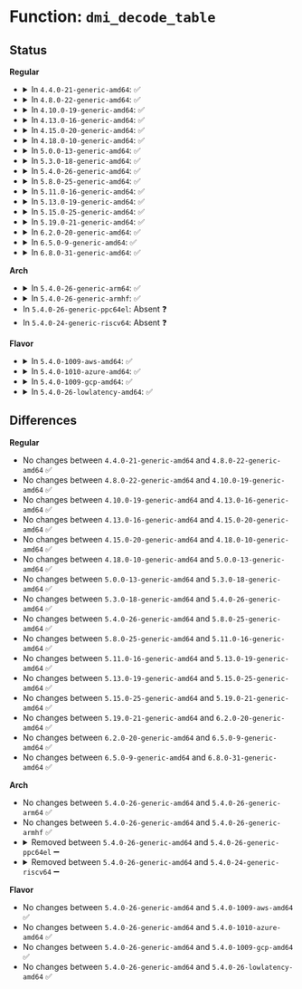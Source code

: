 # Function: <code>dmi_decode_table</code>

## Status
<b>Regular</b>
<ul>
<li>
<details>
<summary>In <code>4.4.0-21-generic-amd64</code>: ✅</summary>

```c
void dmi_decode_table(u8 * buf, void (*)(const struct dmi_header *, void *) decode, void * private_data)
```

```json
{
  "name": "dmi_decode_table",
  "collision_type": "Unique Static",
  "inline_type": "No",
  "funcs": [
    {
      "addr": 18446744071585983936,
      "name": "dmi_decode_table",
      "external": false,
      "loc": "drivers/firmware/dmi_scan.c:89",
      "file": "drivers/firmware/dmi_scan.c",
      "inline": "seen, unknown",
      "caller_inline": [],
      "caller_func": [
        "drivers/firmware/dmi_scan.c:dmi_walk_early",
        "drivers/firmware/dmi_scan.c:dmi_walk"
      ]
    }
  ],
  "symbols": [
    {
      "addr": 18446744071585983936,
      "name": "dmi_decode_table",
      "section": ".text",
      "bind": "STB_LOCAL",
      "size": 243
    }
  ]
}
```
</details>
</li>
<li>
<details>
<summary>In <code>4.8.0-22-generic-amd64</code>: ✅</summary>

```c
void dmi_decode_table(u8 * buf, void (*)(const struct dmi_header *, void *) decode, void * private_data)
```

```json
{
  "name": "dmi_decode_table",
  "collision_type": "Unique Static",
  "inline_type": "No",
  "funcs": [
    {
      "addr": 18446744071586390304,
      "name": "dmi_decode_table",
      "external": false,
      "loc": "drivers/firmware/dmi_scan.c:89",
      "file": "drivers/firmware/dmi_scan.c",
      "inline": "seen, unknown",
      "caller_inline": [],
      "caller_func": [
        "drivers/firmware/dmi_scan.c:dmi_walk",
        "drivers/firmware/dmi_scan.c:dmi_walk_early"
      ]
    }
  ],
  "symbols": [
    {
      "addr": 18446744071586390304,
      "name": "dmi_decode_table",
      "section": ".text",
      "bind": "STB_LOCAL",
      "size": 243
    }
  ]
}
```
</details>
</li>
<li>
<details>
<summary>In <code>4.10.0-19-generic-amd64</code>: ✅</summary>

```c
void dmi_decode_table(u8 * buf, void (*)(const struct dmi_header *, void *) decode, void * private_data)
```

```json
{
  "name": "dmi_decode_table",
  "collision_type": "Unique Static",
  "inline_type": "No",
  "funcs": [
    {
      "addr": 18446744071586599152,
      "name": "dmi_decode_table",
      "external": false,
      "loc": "drivers/firmware/dmi_scan.c:89",
      "file": "drivers/firmware/dmi_scan.c",
      "inline": "seen, unknown",
      "caller_inline": [],
      "caller_func": [
        "drivers/firmware/dmi_scan.c:dmi_walk",
        "drivers/firmware/dmi_scan.c:dmi_walk_early"
      ]
    }
  ],
  "symbols": [
    {
      "addr": 18446744071586599152,
      "name": "dmi_decode_table",
      "section": ".text",
      "bind": "STB_LOCAL",
      "size": 243
    }
  ]
}
```
</details>
</li>
<li>
<details>
<summary>In <code>4.13.0-16-generic-amd64</code>: ✅</summary>

```c
void dmi_decode_table(u8 * buf, void (*)(const struct dmi_header *, void *) decode, void * private_data)
```

```json
{
  "name": "dmi_decode_table",
  "collision_type": "Unique Static",
  "inline_type": "No",
  "funcs": [
    {
      "addr": 18446744071586724176,
      "name": "dmi_decode_table",
      "external": false,
      "loc": "drivers/firmware/dmi_scan.c:89",
      "file": "drivers/firmware/dmi_scan.c",
      "inline": "seen, unknown",
      "caller_inline": [],
      "caller_func": [
        "drivers/firmware/dmi_scan.c:dmi_walk",
        "drivers/firmware/dmi_scan.c:dmi_walk_early"
      ]
    }
  ],
  "symbols": [
    {
      "addr": 18446744071586724176,
      "name": "dmi_decode_table",
      "section": ".text",
      "bind": "STB_LOCAL",
      "size": 207
    }
  ]
}
```
</details>
</li>
<li>
<details>
<summary>In <code>4.15.0-20-generic-amd64</code>: ✅</summary>

```c
void dmi_decode_table(u8 * buf, void (*)(const struct dmi_header *, void *) decode, void * private_data)
```

```json
{
  "name": "dmi_decode_table",
  "collision_type": "Unique Static",
  "inline_type": "No",
  "funcs": [
    {
      "addr": 18446744071587208464,
      "name": "dmi_decode_table",
      "external": false,
      "loc": "drivers/firmware/dmi_scan.c:89",
      "file": "drivers/firmware/dmi_scan.c",
      "inline": "seen, unknown",
      "caller_inline": [],
      "caller_func": [
        "drivers/firmware/dmi_scan.c:dmi_walk",
        "drivers/firmware/dmi_scan.c:dmi_walk_early"
      ]
    }
  ],
  "symbols": [
    {
      "addr": 18446744071587208464,
      "name": "dmi_decode_table",
      "section": ".text",
      "bind": "STB_LOCAL",
      "size": 209
    }
  ]
}
```
</details>
</li>
<li>
<details>
<summary>In <code>4.18.0-10-generic-amd64</code>: ✅</summary>

```c
void dmi_decode_table(u8 * buf, void (*)(const struct dmi_header *, void *) decode, void * private_data)
```

```json
{
  "name": "dmi_decode_table",
  "collision_type": "Unique Static",
  "inline_type": "No",
  "funcs": [
    {
      "addr": 18446744071587509088,
      "name": "dmi_decode_table",
      "external": false,
      "loc": "drivers/firmware/dmi_scan.c:81",
      "file": "drivers/firmware/dmi_scan.c",
      "inline": "seen, unknown",
      "caller_inline": [],
      "caller_func": [
        "drivers/firmware/dmi_scan.c:dmi_walk",
        "drivers/firmware/dmi_scan.c:dmi_walk_early"
      ]
    }
  ],
  "symbols": [
    {
      "addr": 18446744071587509088,
      "name": "dmi_decode_table",
      "section": ".text",
      "bind": "STB_LOCAL",
      "size": 216
    }
  ]
}
```
</details>
</li>
<li>
<details>
<summary>In <code>5.0.0-13-generic-amd64</code>: ✅</summary>

```c
void dmi_decode_table(u8 * buf, void (*)(const struct dmi_header *, void *) decode, void * private_data)
```

```json
{
  "name": "dmi_decode_table",
  "collision_type": "Unique Static",
  "inline_type": "No",
  "funcs": [
    {
      "addr": 18446744071587689328,
      "name": "dmi_decode_table",
      "external": false,
      "loc": "drivers/firmware/dmi_scan.c:81",
      "file": "drivers/firmware/dmi_scan.c",
      "inline": "seen, unknown",
      "caller_inline": [],
      "caller_func": [
        "drivers/firmware/dmi_scan.c:dmi_walk",
        "drivers/firmware/dmi_scan.c:dmi_walk_early"
      ]
    }
  ],
  "symbols": [
    {
      "addr": 18446744071587689328,
      "name": "dmi_decode_table",
      "section": ".text",
      "bind": "STB_LOCAL",
      "size": 216
    }
  ]
}
```
</details>
</li>
<li>
<details>
<summary>In <code>5.3.0-18-generic-amd64</code>: ✅</summary>

```c
void dmi_decode_table(u8 * buf, void (*)(const struct dmi_header *, void *) decode, void * private_data)
```

```json
{
  "name": "dmi_decode_table",
  "collision_type": "Unique Static",
  "inline_type": "No",
  "funcs": [
    {
      "addr": 18446744071587968640,
      "name": "dmi_decode_table",
      "external": false,
      "loc": "drivers/firmware/dmi_scan.c:82",
      "file": "drivers/firmware/dmi_scan.c",
      "inline": "seen, unknown",
      "caller_inline": [],
      "caller_func": [
        "drivers/firmware/dmi_scan.c:dmi_walk",
        "drivers/firmware/dmi_scan.c:dmi_walk_early"
      ]
    }
  ],
  "symbols": [
    {
      "addr": 18446744071587968640,
      "name": "dmi_decode_table",
      "section": ".text",
      "bind": "STB_LOCAL",
      "size": 220
    }
  ]
}
```
</details>
</li>
<li>
<details>
<summary>In <code>5.4.0-26-generic-amd64</code>: ✅</summary>

```c
void dmi_decode_table(u8 * buf, void (*)(const struct dmi_header *, void *) decode, void * private_data)
```

```json
{
  "name": "dmi_decode_table",
  "collision_type": "Unique Static",
  "inline_type": "No",
  "funcs": [
    {
      "addr": 18446744071588175776,
      "name": "dmi_decode_table",
      "external": false,
      "loc": "drivers/firmware/dmi_scan.c:82",
      "file": "drivers/firmware/dmi_scan.c",
      "inline": "seen, unknown",
      "caller_inline": [],
      "caller_func": [
        "drivers/firmware/dmi_scan.c:dmi_walk",
        "drivers/firmware/dmi_scan.c:dmi_walk_early"
      ]
    }
  ],
  "symbols": [
    {
      "addr": 18446744071588175776,
      "name": "dmi_decode_table",
      "section": ".text",
      "bind": "STB_LOCAL",
      "size": 220
    }
  ]
}
```
</details>
</li>
<li>
<details>
<summary>In <code>5.8.0-25-generic-amd64</code>: ✅</summary>

```c
void dmi_decode_table(u8 * buf, void (*)(const struct dmi_header *, void *) decode, void * private_data)
```

```json
{
  "name": "dmi_decode_table",
  "collision_type": "Unique Static",
  "inline_type": "No",
  "funcs": [
    {
      "addr": 18446744071589040720,
      "name": "dmi_decode_table",
      "external": false,
      "loc": "drivers/firmware/dmi_scan.c:87",
      "file": "drivers/firmware/dmi_scan.c",
      "inline": "seen, unknown",
      "caller_inline": [],
      "caller_func": [
        "drivers/firmware/dmi_scan.c:dmi_walk",
        "drivers/firmware/dmi_scan.c:dmi_walk_early"
      ]
    }
  ],
  "symbols": [
    {
      "addr": 18446744071589040720,
      "name": "dmi_decode_table",
      "section": ".text",
      "bind": "STB_LOCAL",
      "size": 212
    }
  ]
}
```
</details>
</li>
<li>
<details>
<summary>In <code>5.11.0-16-generic-amd64</code>: ✅</summary>

```c
void dmi_decode_table(u8 * buf, void (*)(const struct dmi_header *, void *) decode, void * private_data)
```

```json
{
  "name": "dmi_decode_table",
  "collision_type": "Unique Static",
  "inline_type": "No",
  "funcs": [
    {
      "addr": 18446744071589050048,
      "name": "dmi_decode_table",
      "external": false,
      "loc": "drivers/firmware/dmi_scan.c:87",
      "file": "drivers/firmware/dmi_scan.c",
      "inline": "seen, unknown",
      "caller_inline": [],
      "caller_func": [
        "drivers/firmware/dmi_scan.c:dmi_walk",
        "drivers/firmware/dmi_scan.c:dmi_walk_early"
      ]
    }
  ],
  "symbols": [
    {
      "addr": 18446744071589050048,
      "name": "dmi_decode_table",
      "section": ".text",
      "bind": "STB_LOCAL",
      "size": 212
    }
  ]
}
```
</details>
</li>
<li>
<details>
<summary>In <code>5.13.0-19-generic-amd64</code>: ✅</summary>

```c
void dmi_decode_table(u8 * buf, void (*)(const struct dmi_header *, void *) decode, void * private_data)
```

```json
{
  "name": "dmi_decode_table",
  "collision_type": "Unique Static",
  "inline_type": "No",
  "funcs": [
    {
      "addr": 18446744071588937424,
      "name": "dmi_decode_table",
      "external": false,
      "loc": "drivers/firmware/dmi_scan.c:87",
      "file": "drivers/firmware/dmi_scan.c",
      "inline": "seen, unknown",
      "caller_inline": [],
      "caller_func": [
        "drivers/firmware/dmi_scan.c:dmi_walk",
        "drivers/firmware/dmi_scan.c:dmi_walk_early"
      ]
    }
  ],
  "symbols": [
    {
      "addr": 18446744071588937424,
      "name": "dmi_decode_table",
      "section": ".text",
      "bind": "STB_LOCAL",
      "size": 213
    }
  ]
}
```
</details>
</li>
<li>
<details>
<summary>In <code>5.15.0-25-generic-amd64</code>: ✅</summary>

```c
void dmi_decode_table(u8 * buf, void (*)(const struct dmi_header *, void *) decode, void * private_data)
```

```json
{
  "name": "dmi_decode_table",
  "collision_type": "Unique Static",
  "inline_type": "No",
  "funcs": [
    {
      "addr": 18446744071589645184,
      "name": "dmi_decode_table",
      "external": false,
      "loc": "drivers/firmware/dmi_scan.c:87",
      "file": "drivers/firmware/dmi_scan.c",
      "inline": "seen, unknown",
      "caller_inline": [],
      "caller_func": [
        "drivers/firmware/dmi_scan.c:dmi_walk",
        "drivers/firmware/dmi_scan.c:dmi_walk_early"
      ]
    }
  ],
  "symbols": [
    {
      "addr": 18446744071589645184,
      "name": "dmi_decode_table",
      "section": ".text",
      "bind": "STB_LOCAL",
      "size": 213
    }
  ]
}
```
</details>
</li>
<li>
<details>
<summary>In <code>5.19.0-21-generic-amd64</code>: ✅</summary>

```c
void dmi_decode_table(u8 * buf, void (*)(const struct dmi_header *, void *) decode, void * private_data)
```

```json
{
  "name": "dmi_decode_table",
  "collision_type": "Unique Static",
  "inline_type": "No",
  "funcs": [
    {
      "addr": 18446744071591146272,
      "name": "dmi_decode_table",
      "external": false,
      "loc": "drivers/firmware/dmi_scan.c:87",
      "file": "drivers/firmware/dmi_scan.c",
      "inline": "seen, unknown",
      "caller_inline": [],
      "caller_func": [
        "drivers/firmware/dmi_scan.c:dmi_walk",
        "drivers/firmware/dmi_scan.c:dmi_walk_early"
      ]
    }
  ],
  "symbols": [
    {
      "addr": 18446744071591146272,
      "name": "dmi_decode_table",
      "section": ".text",
      "bind": "STB_LOCAL",
      "size": 251
    }
  ]
}
```
</details>
</li>
<li>
<details>
<summary>In <code>6.2.0-20-generic-amd64</code>: ✅</summary>

```c
void dmi_decode_table(u8 * buf, void (*)(const struct dmi_header *, void *) decode, void * private_data)
```

```json
{
  "name": "dmi_decode_table",
  "collision_type": "Unique Static",
  "inline_type": "No",
  "funcs": [
    {
      "addr": 18446744071592872496,
      "name": "dmi_decode_table",
      "external": false,
      "loc": "drivers/firmware/dmi_scan.c:87",
      "file": "drivers/firmware/dmi_scan.c",
      "inline": "seen, unknown",
      "caller_inline": [],
      "caller_func": [
        "drivers/firmware/dmi_scan.c:dmi_walk",
        "drivers/firmware/dmi_scan.c:dmi_walk_early"
      ]
    }
  ],
  "symbols": [
    {
      "addr": 18446744071592872496,
      "name": "dmi_decode_table",
      "section": ".text",
      "bind": "STB_LOCAL",
      "size": 251
    }
  ]
}
```
</details>
</li>
<li>
<details>
<summary>In <code>6.5.0-9-generic-amd64</code>: ✅</summary>

```c
void dmi_decode_table(u8 * buf, void (*)(const struct dmi_header *, void *) decode, void * private_data)
```

```json
{
  "name": "dmi_decode_table",
  "collision_type": "Unique Static",
  "inline_type": "No",
  "funcs": [
    {
      "addr": 18446744071593310992,
      "name": "dmi_decode_table",
      "external": false,
      "loc": "drivers/firmware/dmi_scan.c:87",
      "file": "drivers/firmware/dmi_scan.c",
      "inline": "seen, unknown",
      "caller_inline": [],
      "caller_func": [
        "drivers/firmware/dmi_scan.c:dmi_walk",
        "drivers/firmware/dmi_scan.c:dmi_walk_early"
      ]
    }
  ],
  "symbols": [
    {
      "addr": 18446744071593310992,
      "name": "dmi_decode_table",
      "section": ".text",
      "bind": "STB_LOCAL",
      "size": 251
    }
  ]
}
```
</details>
</li>
<li>
<details>
<summary>In <code>6.8.0-31-generic-amd64</code>: ✅</summary>

```c
void dmi_decode_table(u8 * buf, void (*)(const struct dmi_header *, void *) decode, void * private_data)
```

```json
{
  "name": "dmi_decode_table",
  "collision_type": "Unique Static",
  "inline_type": "No",
  "funcs": [
    {
      "addr": 18446744071594067536,
      "name": "dmi_decode_table",
      "external": false,
      "loc": "drivers/firmware/dmi_scan.c:87",
      "file": "drivers/firmware/dmi_scan.c",
      "inline": "seen, unknown",
      "caller_inline": [],
      "caller_func": [
        "drivers/firmware/dmi_scan.c:dmi_walk",
        "drivers/firmware/dmi_scan.c:dmi_walk_early"
      ]
    }
  ],
  "symbols": [
    {
      "addr": 18446744071594067536,
      "name": "dmi_decode_table",
      "section": ".text",
      "bind": "STB_LOCAL",
      "size": 251
    }
  ]
}
```
</details>
</li>
</ul>
<b>Arch</b>
<ul>
<li>
<details>
<summary>In <code>5.4.0-26-generic-arm64</code>: ✅</summary>

```c
void dmi_decode_table(u8 * buf, void (*)(const struct dmi_header *, void *) decode, void * private_data)
```

```json
{
  "name": "dmi_decode_table",
  "collision_type": "Unique Static",
  "inline_type": "No",
  "funcs": [
    {
      "addr": 18446603336501483008,
      "name": "dmi_decode_table",
      "external": false,
      "loc": "drivers/firmware/dmi_scan.c:82",
      "file": "drivers/firmware/dmi_scan.c",
      "inline": "seen, unknown",
      "caller_inline": [],
      "caller_func": [
        "drivers/firmware/dmi_scan.c:dmi_walk",
        "drivers/firmware/dmi_scan.c:dmi_walk_early"
      ]
    }
  ],
  "symbols": [
    {
      "addr": 18446603336501483008,
      "name": "dmi_decode_table",
      "section": ".text",
      "bind": "STB_LOCAL",
      "size": 264
    }
  ]
}
```
</details>
</li>
<li>
<details>
<summary>In <code>5.4.0-26-generic-armhf</code>: ✅</summary>

```c
void dmi_decode_table(u8 * buf, void (*)(const struct dmi_header *, void *) decode, void * private_data)
```

```json
{
  "name": "dmi_decode_table",
  "collision_type": "Unique Static",
  "inline_type": "No",
  "funcs": [
    {
      "addr": 3234023248,
      "name": "dmi_decode_table",
      "external": false,
      "loc": "drivers/firmware/dmi_scan.c:82",
      "file": "drivers/firmware/dmi_scan.c",
      "inline": "seen, unknown",
      "caller_inline": [],
      "caller_func": [
        "drivers/firmware/dmi_scan.c:dmi_walk",
        "drivers/firmware/dmi_scan.c:dmi_walk_early"
      ]
    }
  ],
  "symbols": [
    {
      "addr": 3234023248,
      "name": "dmi_decode_table",
      "section": ".text",
      "bind": "STB_LOCAL",
      "size": 244
    }
  ]
}
```
</details>
</li>
<li>
In <code>5.4.0-26-generic-ppc64el</code>: Absent ❓
</li>
<li>
In <code>5.4.0-24-generic-riscv64</code>: Absent ❓
</li>
</ul>
<b>Flavor</b>
<ul>
<li>
<details>
<summary>In <code>5.4.0-1009-aws-amd64</code>: ✅</summary>

```c
void dmi_decode_table(u8 * buf, void (*)(const struct dmi_header *, void *) decode, void * private_data)
```

```json
{
  "name": "dmi_decode_table",
  "collision_type": "Unique Static",
  "inline_type": "No",
  "funcs": [
    {
      "addr": 18446744071587794208,
      "name": "dmi_decode_table",
      "external": false,
      "loc": "drivers/firmware/dmi_scan.c:82",
      "file": "drivers/firmware/dmi_scan.c",
      "inline": "seen, unknown",
      "caller_inline": [],
      "caller_func": [
        "drivers/firmware/dmi_scan.c:dmi_walk",
        "drivers/firmware/dmi_scan.c:dmi_walk_early"
      ]
    }
  ],
  "symbols": [
    {
      "addr": 18446744071587794208,
      "name": "dmi_decode_table",
      "section": ".text",
      "bind": "STB_LOCAL",
      "size": 220
    }
  ]
}
```
</details>
</li>
<li>
<details>
<summary>In <code>5.4.0-1010-azure-amd64</code>: ✅</summary>

```c
void dmi_decode_table(u8 * buf, void (*)(const struct dmi_header *, void *) decode, void * private_data)
```

```json
{
  "name": "dmi_decode_table",
  "collision_type": "Unique Static",
  "inline_type": "No",
  "funcs": [
    {
      "addr": 18446744071587497632,
      "name": "dmi_decode_table",
      "external": false,
      "loc": "drivers/firmware/dmi_scan.c:82",
      "file": "drivers/firmware/dmi_scan.c",
      "inline": "seen, unknown",
      "caller_inline": [],
      "caller_func": [
        "drivers/firmware/dmi_scan.c:dmi_walk",
        "drivers/firmware/dmi_scan.c:dmi_walk_early"
      ]
    }
  ],
  "symbols": [
    {
      "addr": 18446744071587497632,
      "name": "dmi_decode_table",
      "section": ".text",
      "bind": "STB_LOCAL",
      "size": 220
    }
  ]
}
```
</details>
</li>
<li>
<details>
<summary>In <code>5.4.0-1009-gcp-amd64</code>: ✅</summary>

```c
void dmi_decode_table(u8 * buf, void (*)(const struct dmi_header *, void *) decode, void * private_data)
```

```json
{
  "name": "dmi_decode_table",
  "collision_type": "Unique Static",
  "inline_type": "No",
  "funcs": [
    {
      "addr": 18446744071588130304,
      "name": "dmi_decode_table",
      "external": false,
      "loc": "drivers/firmware/dmi_scan.c:82",
      "file": "drivers/firmware/dmi_scan.c",
      "inline": "seen, unknown",
      "caller_inline": [],
      "caller_func": [
        "drivers/firmware/dmi_scan.c:dmi_walk",
        "drivers/firmware/dmi_scan.c:dmi_walk_early"
      ]
    }
  ],
  "symbols": [
    {
      "addr": 18446744071588130304,
      "name": "dmi_decode_table",
      "section": ".text",
      "bind": "STB_LOCAL",
      "size": 220
    }
  ]
}
```
</details>
</li>
<li>
<details>
<summary>In <code>5.4.0-26-lowlatency-amd64</code>: ✅</summary>

```c
void dmi_decode_table(u8 * buf, void (*)(const struct dmi_header *, void *) decode, void * private_data)
```

```json
{
  "name": "dmi_decode_table",
  "collision_type": "Unique Static",
  "inline_type": "No",
  "funcs": [
    {
      "addr": 18446744071588247840,
      "name": "dmi_decode_table",
      "external": false,
      "loc": "drivers/firmware/dmi_scan.c:82",
      "file": "drivers/firmware/dmi_scan.c",
      "inline": "seen, unknown",
      "caller_inline": [],
      "caller_func": [
        "drivers/firmware/dmi_scan.c:dmi_walk",
        "drivers/firmware/dmi_scan.c:dmi_walk_early"
      ]
    }
  ],
  "symbols": [
    {
      "addr": 18446744071588247840,
      "name": "dmi_decode_table",
      "section": ".text",
      "bind": "STB_LOCAL",
      "size": 220
    }
  ]
}
```
</details>
</li>
</ul>

## Differences
<b>Regular</b>
<ul>
<li>
No changes between <code>4.4.0-21-generic-amd64</code> and <code>4.8.0-22-generic-amd64</code> ✅
</li>
<li>
No changes between <code>4.8.0-22-generic-amd64</code> and <code>4.10.0-19-generic-amd64</code> ✅
</li>
<li>
No changes between <code>4.10.0-19-generic-amd64</code> and <code>4.13.0-16-generic-amd64</code> ✅
</li>
<li>
No changes between <code>4.13.0-16-generic-amd64</code> and <code>4.15.0-20-generic-amd64</code> ✅
</li>
<li>
No changes between <code>4.15.0-20-generic-amd64</code> and <code>4.18.0-10-generic-amd64</code> ✅
</li>
<li>
No changes between <code>4.18.0-10-generic-amd64</code> and <code>5.0.0-13-generic-amd64</code> ✅
</li>
<li>
No changes between <code>5.0.0-13-generic-amd64</code> and <code>5.3.0-18-generic-amd64</code> ✅
</li>
<li>
No changes between <code>5.3.0-18-generic-amd64</code> and <code>5.4.0-26-generic-amd64</code> ✅
</li>
<li>
No changes between <code>5.4.0-26-generic-amd64</code> and <code>5.8.0-25-generic-amd64</code> ✅
</li>
<li>
No changes between <code>5.8.0-25-generic-amd64</code> and <code>5.11.0-16-generic-amd64</code> ✅
</li>
<li>
No changes between <code>5.11.0-16-generic-amd64</code> and <code>5.13.0-19-generic-amd64</code> ✅
</li>
<li>
No changes between <code>5.13.0-19-generic-amd64</code> and <code>5.15.0-25-generic-amd64</code> ✅
</li>
<li>
No changes between <code>5.15.0-25-generic-amd64</code> and <code>5.19.0-21-generic-amd64</code> ✅
</li>
<li>
No changes between <code>5.19.0-21-generic-amd64</code> and <code>6.2.0-20-generic-amd64</code> ✅
</li>
<li>
No changes between <code>6.2.0-20-generic-amd64</code> and <code>6.5.0-9-generic-amd64</code> ✅
</li>
<li>
No changes between <code>6.5.0-9-generic-amd64</code> and <code>6.8.0-31-generic-amd64</code> ✅
</li>
</ul>
<b>Arch</b>
<ul>
<li>
No changes between <code>5.4.0-26-generic-amd64</code> and <code>5.4.0-26-generic-arm64</code> ✅
</li>
<li>
No changes between <code>5.4.0-26-generic-amd64</code> and <code>5.4.0-26-generic-armhf</code> ✅
</li>
<li>
<details>
<summary>Removed between <code>5.4.0-26-generic-amd64</code> and <code>5.4.0-26-generic-ppc64el</code> ➖</summary>

```c
void dmi_decode_table(u8 * buf, void (*)(const struct dmi_header *, void *) decode, void * private_data)
```
</details>
</li>
<li>
<details>
<summary>Removed between <code>5.4.0-26-generic-amd64</code> and <code>5.4.0-24-generic-riscv64</code> ➖</summary>

```c
void dmi_decode_table(u8 * buf, void (*)(const struct dmi_header *, void *) decode, void * private_data)
```
</details>
</li>
</ul>
<b>Flavor</b>
<ul>
<li>
No changes between <code>5.4.0-26-generic-amd64</code> and <code>5.4.0-1009-aws-amd64</code> ✅
</li>
<li>
No changes between <code>5.4.0-26-generic-amd64</code> and <code>5.4.0-1010-azure-amd64</code> ✅
</li>
<li>
No changes between <code>5.4.0-26-generic-amd64</code> and <code>5.4.0-1009-gcp-amd64</code> ✅
</li>
<li>
No changes between <code>5.4.0-26-generic-amd64</code> and <code>5.4.0-26-lowlatency-amd64</code> ✅
</li>
</ul>
